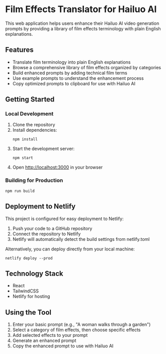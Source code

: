 # Film Effects Translator for Hailuo AI

This web application helps users enhance their Hailuo AI video generation prompts by providing a library of film effects terminology with plain English explanations.

## Features

- Translate film terminology into plain English explanations
- Browse a comprehensive library of film effects organized by categories
- Build enhanced prompts by adding technical film terms
- Use example prompts to understand the enhancement process
- Copy optimized prompts to clipboard for use with Hailuo AI

## Getting Started

### Local Development

1. Clone the repository
2. Install dependencies:
   ```
   npm install
   ```
3. Start the development server:
   ```
   npm start
   ```
4. Open [http://localhost:3000](http://localhost:3000) in your browser

### Building for Production

```
npm run build
```

## Deployment to Netlify

This project is configured for easy deployment to Netlify:

1. Push your code to a GitHub repository
2. Connect the repository to Netlify
3. Netlify will automatically detect the build settings from netlify.toml

Alternatively, you can deploy directly from your local machine:

```
netlify deploy --prod
```

## Technology Stack

- React
- TailwindCSS
- Netlify for hosting

## Using the Tool

1. Enter your basic prompt (e.g., "A woman walks through a garden")
2. Select a category of film effects, then choose specific effects
3. Add selected effects to your prompt
4. Generate an enhanced prompt
5. Copy the enhanced prompt to use with Hailuo AI